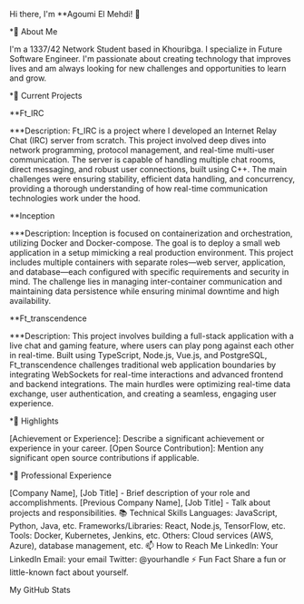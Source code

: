 Hi there, I'm **Agoumi El Mehdi! 👋

*🌱 About Me

I'm a 1337/42 Network Student based in Khouribga. I specialize in Future Software Engineer. I'm passionate about creating technology that improves lives and am always looking for new challenges and opportunities to learn and grow.

*🔭 Current Projects

**Ft_IRC

***Description: 
Ft_IRC is a project where I developed an Internet Relay Chat (IRC) server from scratch. This project involved deep dives into network programming, protocol management, and real-time multi-user communication. The server is capable of handling multiple chat rooms, direct messaging, and robust user connections, built using C++. The main challenges were ensuring stability, efficient data handling, and concurrency, providing a thorough understanding of how real-time communication technologies work under the hood.

**Inception

***Description: 
Inception is focused on containerization and orchestration, utilizing Docker and Docker-compose. The goal is to deploy a small web application in a setup mimicking a real production environment. This project includes multiple containers with separate roles—web server, application, and database—each configured with specific requirements and security in mind. The challenge lies in managing inter-container communication and maintaining data persistence while ensuring minimal downtime and high availability.

**Ft_transcendence

***Description: 
This project involves building a full-stack application with a live chat and gaming feature, where users can play pong against each other in real-time. Built using TypeScript, Node.js, Vue.js, and PostgreSQL, Ft_transcendence challenges traditional web application boundaries by integrating WebSockets for real-time interactions and advanced frontend and backend integrations. The main hurdles were optimizing real-time data exchange, user authentication, and creating a seamless, engaging user experience.

*🌟 Highlights

[Achievement or Experience]: Describe a significant achievement or experience in your career.
[Open Source Contribution]: Mention any significant open source contributions if applicable.

*💼 Professional Experience

[Company Name], [Job Title] - Brief description of your role and accomplishments.
[Previous Company Name], [Job Title] - Talk about projects and responsibilities.
📚 Technical Skills
Languages: JavaScript, Python, Java, etc.
Frameworks/Libraries: React, Node.js, TensorFlow, etc.
Tools: Docker, Kubernetes, Jenkins, etc.
Others: Cloud services (AWS, Azure), database management, etc.
📫 How to Reach Me
LinkedIn: Your LinkedIn
Email: your email
Twitter: @yourhandle
⚡ Fun Fact
Share a fun or little-known fact about yourself.

My GitHub Stats

